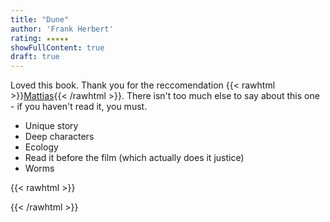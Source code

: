 ```yaml
---
title: "Dune"
author: 'Frank Herbert'
rating: ★★★★★
showFullContent: true
draft: true
---
```


Loved this book. Thank you for the reccomendation {{< rawhtml >}}<a id='mattias' href='https://mattias421.github.io'>Mattias</a>{{< /rawhtml >}}. There isn't too much else to say about this one - if you haven't read it, you must.

- Unique story
- Deep characters
- Ecology
- Read it before the film (which actually does it justice)
- Worms

{{< rawhtml >}}
<script>
  var mattias = document.getElementById('mattias');

  mattias.addEventListener('mouseenter', function( e ) {
    var audio = new Audio('../mattias.m4a');
    audio.play();
  });

</script>
{{< /rawhtml >}}